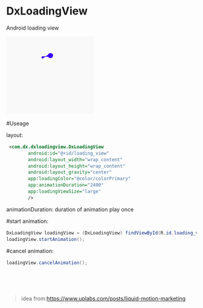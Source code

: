 # DxLoadingView

Android loading view


![image](art/loading_view.gif)

#Useage

layout:

```xml
 <com.dx.dxloadingview.DxLoadingView
        android:id="@+id/loading_view"
        android:layout_width="wrap_content"
        android:layout_height="wrap_content"
        android:layout_gravity="center"
        app:loadingColor="@color/colorPrimary"
        app:animationDuration="2400"
        app:loadingViewSize="large"
        />
```
animationDuration: duration of animation play once

#start animation:

```java
DxLoadingView loadingView = (DxLoadingView) findViewById(R.id.loading_view);
loadingView.startAnimation();
```

#cancel animation:

```java
loadingView.cancelAnimation();
```


<br/>
<br/>  
<br/>  
  
>idea from:https://www.uplabs.com/posts/liquid-motion-marketing
